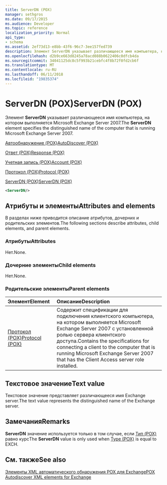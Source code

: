 ```yaml
---
title: ServerDN (POX)
manager: sethgros
ms.date: 09/17/2015
ms.audience: Developer
ms.topic: reference
localization_priority: Normal
api_type:
- schema
ms.assetid: 2ef73d13-e8bb-43f6-96c7-3ee157fed739
description: Элемент ServerDN указывает различающееся имя компьютера, на котором выполняется Microsoft Exchange Server 2007.
ms.openlocfilehash: d2b9ce663d8245a78acd088b0622406c0dfcb4da
ms.sourcegitcommit: 34041125dc8c5f993b21cebfc4f8b72f0fd2cb6f
ms.translationtype: MT
ms.contentlocale: ru-RU
ms.lasthandoff: 06/11/2018
ms.locfileid: "19835374"
---
```

# <a name="serverdn-pox"></a><span data-ttu-id="ce099-103">ServerDN (POX)</span><span class="sxs-lookup"><span data-stu-id="ce099-103">ServerDN (POX)</span></span>

<span data-ttu-id="ce099-104">Элемент **ServerDN** указывает различающееся имя компьютера, на котором выполняется Microsoft Exchange Server 2007.</span><span class="sxs-lookup"><span data-stu-id="ce099-104">The **ServerDN** element specifies the distinguished name of the computer that is running Microsoft Exchange Server 2007.</span></span> 
  
[<span data-ttu-id="ce099-105">Автообнаружение (POX)</span><span class="sxs-lookup"><span data-stu-id="ce099-105">AutoDiscover (POX)</span></span>](autodiscover-pox.md)
  
[<span data-ttu-id="ce099-106">Ответ (POX)</span><span class="sxs-lookup"><span data-stu-id="ce099-106">Response (POX)</span></span>](response-pox.md)
  
[<span data-ttu-id="ce099-107">Учетная запись (POX)</span><span class="sxs-lookup"><span data-stu-id="ce099-107">Account (POX)</span></span>](account-pox.md)
  
[<span data-ttu-id="ce099-108">Протокол (POX)</span><span class="sxs-lookup"><span data-stu-id="ce099-108">Protocol (POX)</span></span>](protocol-pox.md)
  
[<span data-ttu-id="ce099-109">ServerDN (POX)</span><span class="sxs-lookup"><span data-stu-id="ce099-109">ServerDN (POX)</span></span>](serverdn-pox.md)
  
```xml
<ServerDN/>
```

## <a name="attributes-and-elements"></a><span data-ttu-id="ce099-110">Атрибуты и элементы</span><span class="sxs-lookup"><span data-stu-id="ce099-110">Attributes and elements</span></span>

<span data-ttu-id="ce099-111">В разделах ниже приводится описание атрибутов, дочерних и родительских элементов.</span><span class="sxs-lookup"><span data-stu-id="ce099-111">The following sections describe attributes, child elements, and parent elements.</span></span>
  
### <a name="attributes"></a><span data-ttu-id="ce099-112">Атрибуты</span><span class="sxs-lookup"><span data-stu-id="ce099-112">Attributes</span></span>

<span data-ttu-id="ce099-113">Нет.</span><span class="sxs-lookup"><span data-stu-id="ce099-113">None.</span></span>
  
### <a name="child-elements"></a><span data-ttu-id="ce099-114">Дочерние элементы</span><span class="sxs-lookup"><span data-stu-id="ce099-114">Child elements</span></span>

<span data-ttu-id="ce099-115">Нет.</span><span class="sxs-lookup"><span data-stu-id="ce099-115">None.</span></span>
  
### <a name="parent-elements"></a><span data-ttu-id="ce099-116">Родительские элементы</span><span class="sxs-lookup"><span data-stu-id="ce099-116">Parent elements</span></span>

|<span data-ttu-id="ce099-117">**Элемент**</span><span class="sxs-lookup"><span data-stu-id="ce099-117">**Element**</span></span>|<span data-ttu-id="ce099-118">**Описание**</span><span class="sxs-lookup"><span data-stu-id="ce099-118">**Description**</span></span>|
|:-----|:-----|
|[<span data-ttu-id="ce099-119">Протокол (POX)</span><span class="sxs-lookup"><span data-stu-id="ce099-119">Protocol (POX)</span></span>](protocol-pox.md) <br/> |<span data-ttu-id="ce099-120">Содержит спецификации для подключения клиентского компьютера, на котором выполняется Microsoft Exchange Server 2007 с установленной ролью сервера клиентского доступа.</span><span class="sxs-lookup"><span data-stu-id="ce099-120">Contains the specifications for connecting a client to the computer that is running Microsoft Exchange Server 2007 that has the Client Access server role installed.</span></span>  <br/> |
   
## <a name="text-value"></a><span data-ttu-id="ce099-121">Текстовое значение</span><span class="sxs-lookup"><span data-stu-id="ce099-121">Text value</span></span>

<span data-ttu-id="ce099-122">Текстовое значение представляет различающееся имя Exchange server.</span><span class="sxs-lookup"><span data-stu-id="ce099-122">The text value represents the distinguished name of the Exchange server.</span></span>
  
## <a name="remarks"></a><span data-ttu-id="ce099-123">Замечания</span><span class="sxs-lookup"><span data-stu-id="ce099-123">Remarks</span></span>

<span data-ttu-id="ce099-124">**ServerDN** значение используется только в том случае, если [Тип (POX)](type-pox.md) равно курс</span><span class="sxs-lookup"><span data-stu-id="ce099-124">The **ServerDN** value is only used when [Type (POX)](type-pox.md) is equal to EXCH.</span></span> 
  
## <a name="see-also"></a><span data-ttu-id="ce099-125">См. также</span><span class="sxs-lookup"><span data-stu-id="ce099-125">See also</span></span>



[<span data-ttu-id="ce099-126">Элементы XML автоматического обнаружения POX для Exchange</span><span class="sxs-lookup"><span data-stu-id="ce099-126">POX Autodiscover XML elements for Exchange</span></span>](pox-autodiscover-xml-elements-for-exchange.md)

